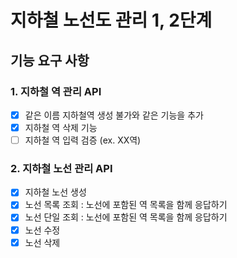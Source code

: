 # 지하철 노선도 관리 1, 2단계

## 기능 요구 사항

### 1. 지하철 역 관리 API

- [x] 같은 이름 지하철역 생성 불가와 같은 기능을 추가
- [x] 지하철 역 삭제 기능
- [ ] 지하철 역 입력 검증 (ex. XX역)

### 2. 지하철 노선 관리 API

- [x] 지하철 노선 생성
- [x] 노선 목록 조회 : 노선에 포함된 역 목록을 함께 응답하기
- [x] 노선 단일 조회 : 노선에 포함된 역 목록을 함께 응답하기
- [x] 노선 수정
- [x] 노선 삭제